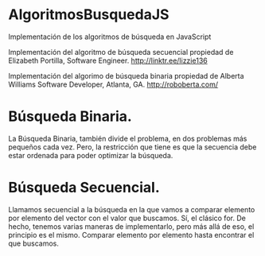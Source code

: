 # AlgoritmosBusquedaJS
Implementación de los algoritmos de búsqueda en JavaScript

Implementación del algoritmo de búsqueda secuencial propiedad de Elizabeth Portilla, Software Engineer. http://linktr.ee/lizzie136

Implementación del algorimo de búsqueda binaria propiedad de Alberta Williams Software Developer, Atlanta, GA. http://roboberta.com/

# Búsqueda Binaria.
La Búsqueda Binaria, también divide el problema, en dos problemas más pequeños cada vez. Pero, la restricción que tiene es que la secuencia debe estar ordenada para poder optimizar la búsqueda.

# Búsqueda Secuencial.

Llamamos secuencial a la búsqueda en la que vamos a comparar elemento por elemento del vector con el valor que buscamos. Sí, el clásico for. De hecho, tenemos varias maneras de implementarlo, pero más allá de eso, el principio es el mismo. Comparar elemento por elemento hasta encontrar el que buscamos.
